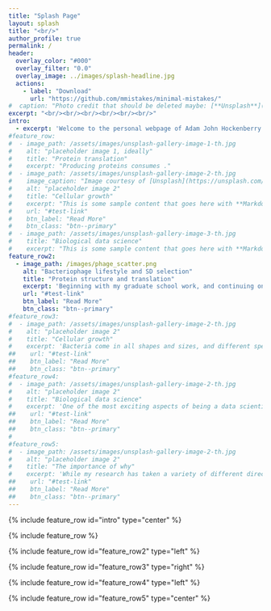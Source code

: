```yaml
---
title: "Splash Page"
layout: splash
title: "<br/>"
author_profile: true
permalink: /
header:
  overlay_color: "#000"
  overlay_filter: "0.0"
  overlay_image: ../images/splash-headline.jpg
  actions:
    - label: "Download"
      url: "https://github.com/mmistakes/minimal-mistakes/"
#  caption: "Photo credit that should be deleted maybe: [**Unsplash**](https://unsplash.com)"
excerpt: "<br/><br/><br/><br/><br/><br/>"
intro: 
  - excerpt: 'Welcome to the personal webpage of Adam John Hockenberry! I am a generally trained data scientist, but have focused much of my academic career on challenges in big-data biology. Below I hightlight some specific areas of research, but feel free to check out my publications for more details (and reach out if you have any questions!)'
#feature_row:
#  - image_path: /assets/images/unsplash-gallery-image-1-th.jpg
#    alt: "placeholder image 1, ideally"
#    title: "Protein translation"
#    excerpt: "Producing proteins consumes ."
#  - image_path: /assets/images/unsplash-gallery-image-2-th.jpg
#    image_caption: "Image courtesy of [Unsplash](https://unsplash.com/)"
#    alt: "placeholder image 2"
#    title: "Cellular growth"
#    excerpt: "This is some sample content that goes here with **Markdown** formatting."
#    url: "#test-link"
#    btn_label: "Read More"
#    btn_class: "btn--primary"
#  - image_path: /assets/images/unsplash-gallery-image-3-th.jpg
#    title: "Biological data science"
#    excerpt: "This is some sample content that goes here with **Markdown** formatting."
feature_row2:
  - image_path: /images/phage_scatter.png
    alt: "Bacteriophage lifestyle and SD selection"
    title: "Protein structure and translation"
    excerpt: 'Beginning with my graduate school work, and continuing on through my post-doctoral studies I have focused on characterizing the language of microbial genomes. In particular, my research has looked at how codon usage biases (akin to synonyms in spoken language) and usage of the Shine-Dalgarno sequence (a form of punctuation mark that often defines the beginning of genes) vary within and between the genomes of bacteria and viruses. Perhaps most importantly, my work has looked at what these features can tell us about the life-history of individual species and how they can be leveraged to engineer genomes for synthetic biology applications.'
    url: "#test-link"
    btn_label: "Read More"
    btn_class: "btn--primary"
#feature_row3:
#  - image_path: /assets/images/unsplash-gallery-image-2-th.jpg
#    alt: "placeholder image 2"
#    title: "Cellular growth"
#    excerpt: 'Bacteria come in all shapes and sizes, and different species have dramatically different capacities for growth. Under the most idealized conditions that researchers have yet been able to imagine, some species are capable of doubling their population over time-scales spanning days and weeks. By contrast, other species are capable of rapid growth with population doubling times in as little as 10 minutes. My work is currently surveying the overall landscape of this growth rate variation and looking for how this important feature of growth capacity is encoded within the genomes of individual species, and conversely how growth variation imposes selection on those genomes.'
##    url: "#test-link"
##    btn_label: "Read More"
##    btn_class: "btn--primary"
#feature_row4:
#  - image_path: /assets/images/unsplash-gallery-image-2-th.jpg
#    alt: "placeholder image 2"
#    title: "Biological data science"
#    excerpt: 'One of the most exciting aspects of being a data scientist working in biology is trying to discern how phylogenetic structure inhibits our ability to make statistical inference, and ideally how to overcome this obstacle. Two siblings are more closely related to one-another than any two random humans, two humans are more closely related to one-another than either is to chimpanzees, and a human and a chimp are much more closely related to one-another than either is to a sea anemone. This lack of independence in data points presents tremendous obstacles to statistical inference, as nearly all off-the-shelf statistical models make the iid assumption (independent and identically distributed). Further, sampling of individuals and species is far-from uniform. We know the genome sequence of more sars-cov-2 viruses than all other viruses combined. Working through these challenges and developing statistical tests and frameworks to account for this feature is an active and on-going area of my research, particularly as it pertains to machine and deep learning models.'
##    url: "#test-link"
##    btn_label: "Read More"
##    btn_class: "btn--primary"
#
#feature_row5:
#  - image_path: /assets/images/unsplash-gallery-image-2-th.jpg
#    alt: "placeholder image 2"
#    title: "The importance of why"
#    excerpt: 'While my research has taken a variety of different directions over my career, the common thread that unites this disparate topics is a drive to uncover *why?*. Data by itself can only tell part of a story, but contextualizing that data within what is currently known and speculating what might come next are critical to scientific advancement. Further, putting these thoughts into general and accessible language for the public to be able to easily digest is critical for encouraging diverse voices to carry on the torch to the next set of interesting questions.'
##    url: "#test-link"
##    btn_label: "Read More"
##    btn_class: "btn--primary"
---
```


{% include feature_row id="intro" type="center" %}

{% include feature_row %}

{% include feature_row id="feature_row2" type="left" %}

{% include feature_row id="feature_row3" type="right" %}

{% include feature_row id="feature_row4" type="left" %}

{% include feature_row id="feature_row5" type="center" %}
